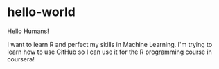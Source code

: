# hello-world

Hello Humans!

I want to learn R and perfect my skills in Machine Learning. I'm trying to learn how to use GitHub so I can use it for the R programming course in coursera!
